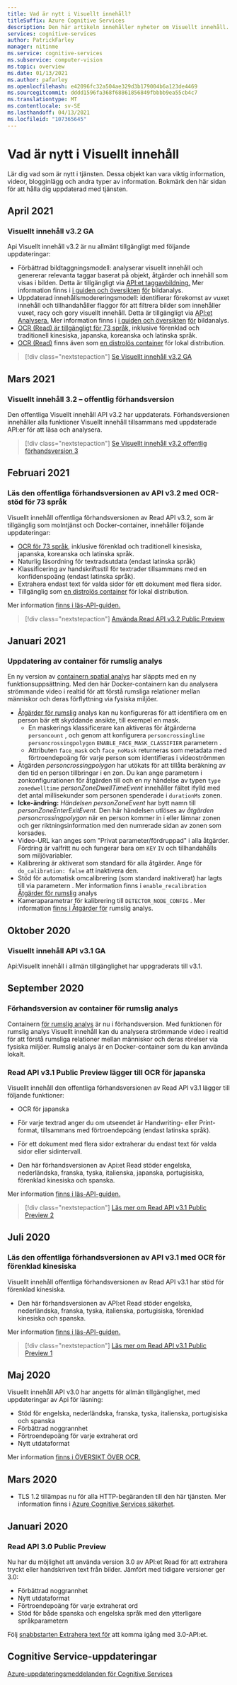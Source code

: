 ```yaml
---
title: Vad är nytt i Visuellt innehåll?
titleSuffix: Azure Cognitive Services
description: Den här artikeln innehåller nyheter om Visuellt innehåll.
services: cognitive-services
author: PatrickFarley
manager: nitinme
ms.service: cognitive-services
ms.subservice: computer-vision
ms.topic: overview
ms.date: 01/13/2021
ms.author: pafarley
ms.openlocfilehash: e42096fc32a504ae329d3b179004b6a123de4469
ms.sourcegitcommit: dddd1596fa368f68861856849fbbbb9ea55cb4c7
ms.translationtype: MT
ms.contentlocale: sv-SE
ms.lasthandoff: 04/13/2021
ms.locfileid: "107365645"
---
```

# <a name="whats-new-in-computer-vision"></a>Vad är nytt i Visuellt innehåll

Lär dig vad som är nytt i tjänsten. Dessa objekt kan vara viktig information, videor, blogginlägg och andra typer av information. Bokmärk den här sidan för att hålla dig uppdaterad med tjänsten.

## <a name="april-2021"></a>April 2021

### <a name="computer-vision-v32-ga"></a>Visuellt innehåll v3.2 GA

Api Visuellt innehåll v3.2 är nu allmänt tillgängligt med följande uppdateringar:
* Förbättrad bildtaggningsmodell: analyserar visuellt innehåll och genererar relevanta taggar baserat på objekt, åtgärder och innehåll som visas i bilden. Detta är tillgängligt via [API:et taggavbildning.](https://westus.dev.cognitive.microsoft.com/docs/services/computer-vision-v3-2/operations/56f91f2e778daf14a499f200) Mer information finns i [i guiden och översikten](https://docs.microsoft.com/azure/cognitive-services/computer-vision/vision-api-how-to-topics/howtocallvisionapi) [för](https://docs.microsoft.com/azure/cognitive-services/computer-vision/overview-image-analysis) bildanalys.
* Uppdaterad innehållsmodereringsmodell: identifierar förekomst av vuxet innehåll och tillhandahåller flaggor för att filtrera bilder som innehåller vuxet, racy och gory visuellt innehåll. Detta är tillgängligt via [API:et Analysera.](https://westus.dev.cognitive.microsoft.com/docs/services/computer-vision-v3-2/operations/56f91f2e778daf14a499f21b) Mer information finns i [i guiden och översikten](https://docs.microsoft.com/azure/cognitive-services/computer-vision/vision-api-how-to-topics/howtocallvisionapi) [för](https://docs.microsoft.com/azure/cognitive-services/computer-vision/overview-image-analysis) bildanalys.
* [OCR (Read) är tillgängligt för 73 språk,](./language-support.md#optical-character-recognition-ocr) inklusive förenklad och traditionell kinesiska, japanska, koreanska och latinska språk.
* [OCR (Read)](./overview-ocr.md) finns även som [en distrolös container](./computer-vision-how-to-install-containers.md?tabs=version-3-2) för lokal distribution.

> [!div class="nextstepaction"]
> [Se Visuellt innehåll v3.2 GA](https://westus.dev.cognitive.microsoft.com/docs/services/computer-vision-v3-2/operations/5d986960601faab4bf452005)

## <a name="march-2021"></a>Mars 2021

### <a name="computer-vision-32-public-preview-update"></a>Visuellt innehåll 3.2 – offentlig förhandsversion

Den offentliga Visuellt innehåll API v3.2 har uppdaterats. Förhandsversionen innehåller alla funktioner Visuellt innehåll tillsammans med uppdaterade API:er för att läsa och analysera.

> [!div class="nextstepaction"]
> [Se Visuellt innehåll v3.2 offentlig förhandsversion 3](https://westus.dev.cognitive.microsoft.com/docs/services/computer-vision-v3-2-preview-3/operations/5d986960601faab4bf452005)

## <a name="february-2021"></a>Februari 2021

### <a name="read-api-v32-public-preview-with-ocr-support-for-73-languages"></a>Läs den offentliga förhandsversionen av API v3.2 med OCR-stöd för 73 språk
Visuellt innehåll offentliga förhandsversionen av Read API v3.2, som är tillgänglig som molntjänst och Docker-container, innehåller följande uppdateringar:
* [OCR för 73 språk,](./language-support.md#optical-character-recognition-ocr) inklusive förenklad och traditionell kinesiska, japanska, koreanska och latinska språk.
* Naturlig läsordning för textradsutdata (endast latinska språk)
* Klassificering av handskriftsstil för textrader tillsammans med en konfidenspoäng (endast latinska språk).
* Extrahera endast text för valda sidor för ett dokument med flera sidor.
* Tillgänglig som [en distrolös container](./computer-vision-how-to-install-containers.md?tabs=version-3-2) för lokal distribution.

Mer information [finns i läs-API-guiden.](Vision-API-How-to-Topics/call-read-api.md)

> [!div class="nextstepaction"]
> [Använda Read API v3.2 Public Preview](https://westus.dev.cognitive.microsoft.com/docs/services/computer-vision-v3-2-preview-3/operations/5d986960601faab4bf452005)


## <a name="january-2021"></a>Januari 2021

### <a name="spatial-analysis-container-update"></a>Uppdatering av container för rumslig analys

En ny version av [containern spatial analys](spatial-analysis-container.md) har släppts med en ny funktionsuppsättning. Med den här Docker-containern kan du analysera strömmande video i realtid för att förstå rumsliga relationer mellan människor och deras förflyttning via fysiska miljöer. 

* [Åtgärder för rumslig](spatial-analysis-operations.md) analys kan nu konfigureras för att identifiera om en person bär ett skyddande ansikte, till exempel en mask. 
    * En maskerings klassificerare kan aktiveras för åtgärderna `personcount` , och genom att konfigurera `personcrossingline` `personcrossingpolygon` `ENABLE_FACE_MASK_CLASSIFIER` parametern .
    * Attributen `face_mask` och `face_noMask` returneras som metadata med förtroendepoäng för varje person som identifieras i videoströmmen
* Åtgärden *personcrossingpolygon* har utökats för att tillåta beräkning av den tid en person tillbringar i en zon. Du kan ange parametern i zonkonfigurationen för åtgärden till och en ny händelse av typen `type` `zonedwelltime` *personZoneDwellTimeEvent* innehåller fältet ifylld med det antal millisekunder som personen spenderade i `durationMs` zonen.
* **Icke-ändring:** *Händelsen personZoneEvent* har bytt namn till *personZoneEnterExitEvent.* Den här händelsen utlöses av *åtgärden personcrossingpolygon* när en person kommer in i eller lämnar zonen och ger riktningsinformation med den numrerade sidan av zonen som korsades.
* Video-URL kan anges som "Privat parameter/fördruppad" i alla åtgärder. Fördring är valfritt nu och fungerar bara om `KEY` `IV` och tillhandahålls som miljövariabler.
* Kalibrering är aktiverat som standard för alla åtgärder. Ange för `do_calibration: false` att inaktivera den.
* Stöd för automatisk omcalibrering (som standard inaktiverat) har lagts till via parametern . Mer information finns i `enable_recalibration` [Åtgärder för rumslig](./spatial-analysis-operations.md) analys
* Kameraparametrar för kalibrering till `DETECTOR_NODE_CONFIG` . Mer information [finns i Åtgärder för](./spatial-analysis-operations.md) rumslig analys.


## <a name="october-2020"></a>Oktober 2020

### <a name="computer-vision-api-v31-ga"></a>Visuellt innehåll API v3.1 GA

Api:Visuellt innehåll i allmän tillgänglighet har uppgraderats till v3.1.

## <a name="september-2020"></a>September 2020

### <a name="spatial-analysis-container-preview"></a>Förhandsversion av container för rumslig analys

Containern [för rumslig analys](spatial-analysis-container.md) är nu i förhandsversion. Med funktionen för rumslig analys Visuellt innehåll kan du analysera strömmande video i realtid för att förstå rumsliga relationer mellan människor och deras rörelser via fysiska miljöer. Rumslig analys är en Docker-container som du kan använda lokalt. 

### <a name="read-api-v31-public-preview-adds-ocr-for-japanese"></a>Read API v3.1 Public Preview lägger till OCR för japanska
Visuellt innehåll den offentliga förhandsversionen av Read API v3.1 lägger till följande funktioner:
* OCR för japanska
* För varje textrad anger du om utseendet är Handwriting- eller Print-format, tillsammans med förtroendepoäng (endast latinska språk).
* För ett dokument med flera sidor extraherar du endast text för valda sidor eller sidintervall.

* Den här förhandsversionen av Api:et Read stöder engelska, nederländska, franska, tyska, italienska, japanska, portugisiska, förenklad kinesiska och spanska.

Mer information [finns i läs-API-guiden.](Vision-API-How-to-Topics/call-read-api.md)

> [!div class="nextstepaction"]
> [Läs mer om Read API v3.1 Public Preview 2](https://westus2.dev.cognitive.microsoft.com/docs/services/computer-vision-v3-1-preview-2/operations/5d986960601faab4bf452005)

## <a name="july-2020"></a>Juli 2020

### <a name="read-api-v31-public-preview-with-ocr-for-simplified-chinese"></a>Läs den offentliga förhandsversionen av API v3.1 med OCR för förenklad kinesiska
Visuellt innehåll offentliga förhandsversionen av Read API v3.1 har stöd för förenklad kinesiska.

* Den här förhandsversionen av API:et Read stöder engelska, nederländska, franska, tyska, italienska, portugisiska, förenklad kinesiska och spanska.

Mer information [finns i läs-API-guiden.](Vision-API-How-to-Topics/call-read-api.md)

> [!div class="nextstepaction"]
> [Läs mer om Read API v3.1 Public Preview 1](https://westus.dev.cognitive.microsoft.com/docs/services/computer-vision-v3-1-preview-1/operations/5d986960601faab4bf452005)

## <a name="may-2020"></a>Maj 2020
Visuellt innehåll API v3.0 har angetts för allmän tillgänglighet, med uppdateringar av Api för läsning:

* Stöd för engelska, nederländska, franska, tyska, italienska, portugisiska och spanska
* Förbättrad noggrannhet
* Förtroendepoäng för varje extraherat ord
* Nytt utdataformat

Mer information [finns i ÖVERSIKT ÖVER OCR.](overview-ocr.md)

## <a name="march-2020"></a>Mars 2020

* TLS 1.2 tillämpas nu för alla HTTP-begäranden till den här tjänsten. Mer information finns i [Azure Cognitive Services säkerhet](../cognitive-services-security.md).

## <a name="january-2020"></a>Januari 2020

### <a name="read-api-30-public-preview"></a>Read API 3.0 Public Preview

Nu har du möjlighet att använda version 3.0 av API:et Read för att extrahera tryckt eller handskriven text från bilder. Jämfört med tidigare versioner ger 3.0:
* Förbättrad noggrannhet
* Nytt utdataformat
* Förtroendepoäng för varje extraherat ord
* Stöd för både spanska och engelska språk med den ytterligare språkparametern

Följ [snabbstarten Extrahera text för](https://github.com/Azure-Samples/cognitive-services-quickstart-code/blob/master/dotnet/ComputerVision/REST/CSharp-hand-text.md?tabs=version-3) att komma igång med 3.0-API:et.

## <a name="cognitive-service-updates"></a>Cognitive Service-uppdateringar

[Azure-uppdateringsmeddelanden för Cognitive Services](https://azure.microsoft.com/updates/?product=cognitive-services)
